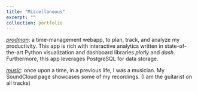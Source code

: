 ```yaml
---
title: "Miscellaneous"
excerpt: ""
collection: portfolio
---
```


<a href="https://github.com/cyrusmaz/prodman">*prodman*</a>: a time-management webapp, to plan, track, and analyze my productivity. This app is rich with interactive analytics written in state-of-the-art Python visualization and dashboard libraries *plotly* and *dash*. Furthermore, this app leverages PostgreSQL for data storage. 

<a href="https://soundcloud.com/cyrus-maz-6">*music*</a>: once upon a time, in a previous life, I was a musician. My SoundCloud page showcases some of my recordings. (I am the guitarist on all tracks)
